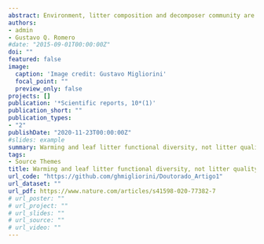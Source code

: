 ```yaml
---
abstract: Environment, litter composition and decomposer community are known to be the main drivers of litter decomposition in aquatic ecosystems. However, it remains unclear whether litter quality or functional diversity prevails under warming conditions. Using tank bromeliad ecosystems, we evaluated the combined effects of warming, litter quality and litter functional diversity on the decomposition process. We also assessed the contribution of macroinvertebrates and microorganisms in explaining litter decomposition patterns using litter bags made with different mesh sizes. Our results showed that litter decomposition was driven by litter functional diversity and was increasingly higher under warming, in both mesh sizes. Decomposition was explained by increasing litter dissimilarities in C and N. Our results highlight the importance of considering different aspects of litter characteristics (e.g., quality and functional diversity) in order to predict the decomposition process in freshwater ecosystems. Considering the joint effect of warming and litter traits aspects allow a more refined understanding of the underlying mechanisms of climate change and biodiversity shifts effects on ecosystem functioning.
authors:
- admin
- Gustavo Q. Romero
#date: "2015-09-01T00:00:00Z"
doi: ""
featured: false
image:
  caption: 'Image credit: Gustavo Migliorini'
  focal_point: ""
  preview_only: false
projects: []
publication: '*Scientific reports, 10*(1)'
publication_short: ""
publication_types:
- "2"
publishDate: "2020-11-23T00:00:00Z"
#slides: example
summary: Warming and leaf litter functional diversity, not litter quality, drive decomposition in a freshwater ecosystem
tags:
- Source Themes
title: Warming and leaf litter functional diversity, not litter quality, drive decomposition in a freshwater ecosystem
url_code: "https://github.com/ghmigliorini/Doutorado_Artigo1"
url_dataset: ""
url_pdf: https://www.nature.com/articles/s41598-020-77382-7
# url_poster: ""
# url_project: ""
# url_slides: ""
# url_source: ""
# url_video: ""
---
```


